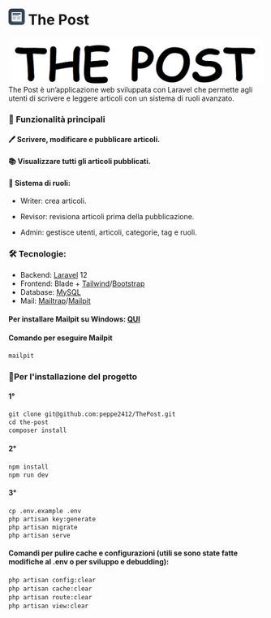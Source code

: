 # ![Dasboard](screenshots/favicon.png) The Post
![Dashboard](screenshots/the-post.png)
The Post è un’applicazione web sviluppata con Laravel che permette agli utenti di scrivere e leggere articoli con un sistema di ruoli avanzato.
### 🎯 Funzionalità principali
#### 🖊️ Scrivere, modificare e pubblicare articoli.
#### 📚 Visualizzare tutti gli articoli pubblicati.
#### 🔑 Sistema di ruoli:
- Writer: crea articoli.

- Revisor: revisiona articoli prima della pubblicazione.

- Admin: gestisce utenti, articoli, categorie, tag e ruoli.
### 🛠️ Tecnologie:
- Backend: [Laravel](https://laravel.com/) 12
- Frontend: Blade + [Tailwind](https://tailwindcss.com/)/[Bootstrap](https://getbootstrap.com/)
- Database: [MySQL](https://www.mysql.com/it/)
- Mail: [Mailtrap](https://mailtrap.io/)/[Mailpit](https://mailpit.axllent.org/)
#### Per installare Mailpit su Windows: [QUI](https://github.com/axllent/mailpit/releases)
#### Comando per eseguire Mailpit
```bash
mailpit
```
### 🚀Per l'installazione del progetto
#### 1°
```
git clone git@github.com:peppe2412/ThePost.git
cd the-post
composer install
```
#### 2°
```
npm install
npm run dev
```
#### 3°
```
cp .env.example .env
php artisan key:generate
php artisan migrate 
php artisan serve
```
#### Comandi per pulire cache e configurazioni (utili se sono state fatte modifiche al .env o per sviluppo e debudding):
```bash
php artisan config:clear
php artisan cache:clear
php artisan route:clear
php artisan view:clear
```
